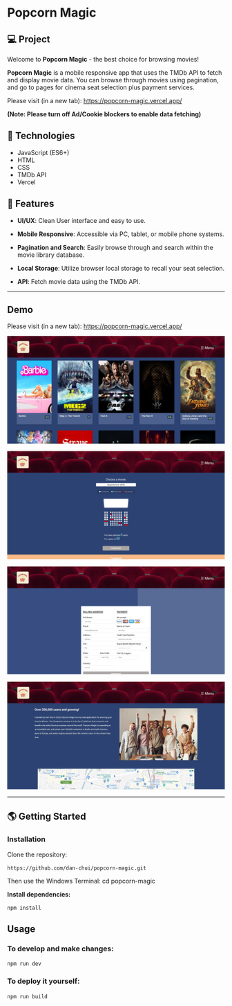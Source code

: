 # Popcorn Magic

## 💻 Project
Welcome to **Popcorn Magic** - the best choice for browsing movies!

**Popcorn Magic** is a mobile responsive app that uses the TMDb API to fetch and display movie data. You can browse through movies using pagination, and go to pages for cinema seat selection plus payment services.

Please visit (in a new tab): https://popcorn-magic.vercel.app/

**(Note: Please turn off Ad/Cookie blockers to enable data fetching)**

## 🚀 Technologies

- JavaScript (ES6+)
- HTML
- CSS
- TMDb API
- Vercel

## 💫 Features

- **UI/UX**: Clean User interface and easy to use.

- **Mobile Responsive**: Accessible via PC, tablet, or mobile phone systems.
  
- **Pagination and Search**: Easily browse through and search within the movie library database.

- **Local Storage**: Utilize browser local storage to recall your seat selection.

- **API**: Fetch movie data using the TMDb API.

---

## Demo

Please visit (in a new tab): https://popcorn-magic.vercel.app/

![](/assets/screenshot1.webp)

![](/assets/screenshot2.webp)

![](/assets/screenshot3.webp)

![](/assets/screenshot4.webp)

---

## 🌎 Getting Started

### Installation

Clone the repository:

```
https://github.com/dan-chui/popcorn-magic.git
```

Then use the Windows Terminal: cd popcorn-magic


**Install dependencies:**

```
npm install
```

## Usage
### To develop and make changes:

```
npm run dev
```

### To deploy it yourself:

```
npm run build
```
